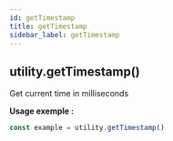 ```yaml
---
id: getTimestamp
title: getTimestamp
sidebar_label: getTimestamp
---
```

## utility.getTimestamp()

Get current time in milliseconds 

**Usage exemple :**
```js
const example = utility.getTimestamp()
```